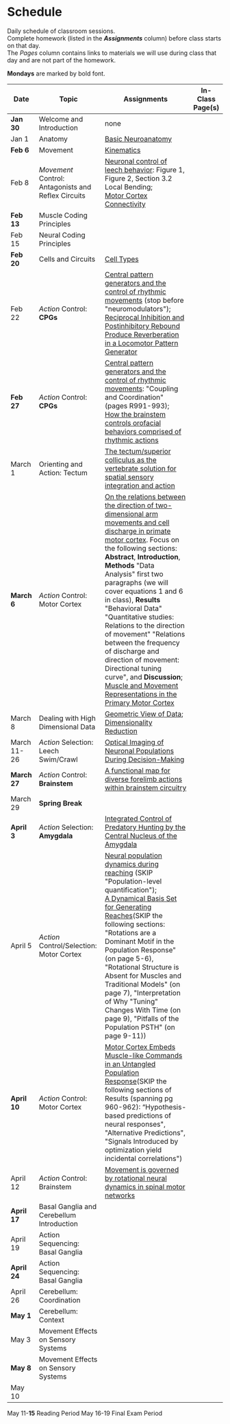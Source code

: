 # Schedule

Daily schedule of classroom sessions.  
Complete homework (listed in the ***Assignments*** column) before class starts on that day.  
The *Pages* column contains links to materials we will use during class that day and are not part of the homework. 

**Mondays** are marked by bold font.  

| **Date** | **Topic** | **Assignments** | **In-Class Page(s)** |
|---|---|---|---|
| **Jan 30** | Welcome and Introduction | none | [](../welcome) <br> [](../syllabus) <br> [](../markdown/introduction) |
| Jan 1 | Anatomy | [Basic Neuroanatomy](https://docs.google.com/document/d/1DCEwj_vyvqAOwF4KxUMF8B0g12rNVqojValIn0Q280A/edit?usp=sharing) |  |
| **Feb 6** | Movement | [Kinematics](https://en.wikipedia.org/wiki/Study_of_animal_locomotion) |  |
| Feb 8 | *Movement* Control: Antagonists and Reflex Circuits | [Neuronal control of leech behavior](https://doi.org/10.1016/j.pneurobio.2005.09.004): Figure 1, Figure 2, Section 3.2 Local Bending;<br> [Motor Cortex Connectivity](https://docs.google.com/document/d/12puKAiu90K6ykvWV69k-gCR1_jlqoWdrL3yQV18WtHo/edit?usp=sharing) |  |
| **Feb 13** | Muscle Coding Principles |  |  |
| Feb 15 | Neural Coding Principles |  |  |
| **Feb 20** | Cells and Circuits | [Cell Types](https://colab.research.google.com/github/neurologic/MotorSystems_BIOL358_SP22/blob/main/NotebookColab_CellTypes_InquiryAndAnalysis.ipynb) |  |
| Feb 22 | *Action* Control: **CPGs** | [Central pattern generators and the control of rhythmic movements](https://doi.org/10.1016/s0960-9822%2801%2900581-4) (stop before "neuromodulators");<br> [Reciprocal Inhibition and Postinhibitory Rebound Produce Reverberation in a Locomotor Pattern Generator](https://doi.org/10.1126/science.229.4711.402) |  |
| **Feb 27** | *Action* Control: **CPGs** | [Central pattern generators and the control of rhythmic movements](https://doi.org/10.1016/s0960-9822%2801%2900581-4): "Coupling and Coordination" (pages R991-993);<br> [How the brainstem controls orofacial behaviors comprised of rhythmic actions](https://doi.org/10.1016/j.tins.2014.05.001) |  |
| March 1 | Orienting and Action: Tectum | [The tectum/superior colliculus as the vertebrate solution for spatial sensory integration and action](https://doi-org.ezproxy.wesleyan.edu/10.1016/j.cub.2021.04.001) |  |
| **March 6** | *Action* Control: Motor Cortex | [On the relations between the direction of two-dimensional arm movements and cell discharge in primate motor cortex](https://doi.org/10.1523/jneurosci.02-11-01527.1982). Focus on the following sections: **Abstract**, **Introduction**, **Methods** "Data Analysis" first two paragraphs (we will cover equations 1 and 6 in class), **Results** "Behavioral Data" "Quantitative studies: Relations to the direction of movement" "Relations between the frequency of discharge and direction of movement: Directional tuning curve", and **Discussion**;<br> [Muscle and Movement Representations in the Primary Motor Cortex](https://doi.org/10.1126/science.285.5436.2136) |  |
| March 8 | Dealing with High Dimensional Data | [Geometric View of Data](https://colab.research.google.com/github/neurologic/MotorSystems_BIOL358_SP22/blob/main/Tutorial_GeometricViewOfData.ipynb);<br> [Dimensionality Reduction](https://colab.research.google.com/github/neurologic/MotorSystems_BIOL358_SP22/blob/main/Tutorial_DimensionalityReduction.ipynb) |  |
| March 11-26 | *Action* Selection: Leech Swim/Crawl | [Optical Imaging of Neuronal Populations During Decision-Making](https://doi.org/10.1126/science.1103736) |  |
| **March 27** | *Action* Control: **Brainstem** | [A functional map for diverse forelimb actions within brainstem circuitry](https://doi.org/10.1038/s41586-020-03080-z) |  |
| March 29 | **Spring Break** |  |  |
| **April 3** | *Action* Selection: **Amygdala** | [Integrated Control of Predatory Hunting by the Central Nucleus of the Amygdala](https://doi.org/10.1016/j.cell.2016.12.027) |  |
| April 5 | *Action* Control/Selection: Motor Cortex | [Neural population dynamics during reaching](https://doi.org/10.7554%2FeLife.58848) (SKIP "Population-level quantification");<br> [A Dynamical Basis Set for Generating Reaches](https://doi-org.ezproxy.wesleyan.edu/10.1101/sqb.2014.79.024703)(SKIP the following sections: "Rotations are a Dominant Motif in the Population Response" (on page 5-6), "Rotational Structure is Absent for Muscles and Traditional Models" (on page 7), "Interpretation of Why "Tuning" Changes With Time (on page 9), "Pitfalls of the Population PSTH" (on page 9-11)) |  |
| **April 10** | *Action* Control: Motor Cortex | [Motor Cortex Embeds Muscle-like Commands in an Untangled Population Response](https://doi.org/10.1016/j.neuron.2018.01.004)(SKIP the following sections of Results (spanning pg 960-962): “Hypothesis-based predictions of neural responses", "Alternative Predictions", "Signals Introduced by optimization yield incidental correlations") |  |
| April 12 | *Action* Control: Brainstem | [Movement is governed by rotational neural dynamics in spinal motor networks](https://doi.org/10.1038/s41586-022-05293-w) |  |
| **April 17** | Basal Ganglia and Cerebellum Introduction |  |  |
| April 19 | Action Sequencing: Basal Ganglia |  |  |
| **April 24** | Action Sequencing: Basal Ganglia |  |  |
| April 26 | Cerebellum: Coordination |  |  |
| **May 1** | Cerebellum: Context |  |  |
| May 3 | Movement Effects on Sensory Systems |  |  |
| **May 8** | Movement Effects on Sensory Systems |  |  |
| May 10 |  |  |  |


May 11-**15** Reading Period
May 16-19 Final Exam Period


